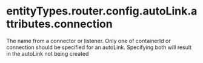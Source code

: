 # entityTypes.router.config.autoLink.attributes.connection

The name from a connector or listener. Only one of containerId or connection should be specified for an autoLink. Specifying both will result in the autoLink not being created

